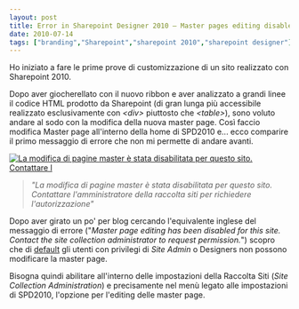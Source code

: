```yaml
---
layout: post
title: Error in Sharepoint Designer 2010 – Master pages editing disabled
date: 2010-07-14
tags: ["branding","Sharepoint","sharepoint 2010","sharepoint designer"]
---
```


Ho iniziato a fare le prime prove di customizzazione di un sito realizzato con Sharepoint 2010.

Dopo aver giocherellato con il nuovo ribbon e aver analizzato a grandi linee il codice HTML prodotto da Sharepoint (di gran lunga più accessibile realizzato esclusivamente con _&lt;div&gt;_ piuttosto che _&lt;table&gt;_), sono voluto andare al sodo con la modifica della nuova master page.
Così faccio modifica Master page all'interno della home di SPD2010 e... ecco comparire il primo messaggio di errore che non mi permette di andare avanti.

[![La modifica di pagine master è stata disabilitata per questo sito. Contattare l](/images/2010/errormasterpage1.png "ErrorMasterPage")](errormasterpage1.png)

> _"La modifica di pagine master è stata disabilitata per questo sito. Contattare l'amministratore della raccolta siti per richiedere l'autorizzazione"_

Dopo aver girato un po' per blog cercando l'equivalente inglese del messaggio di errore ("_Master page editing has been disabled for this site.  Contact the site collection administrator to request permission._") scopro che di <span style="text-decoration:underline;">default</span> gli utenti con privilegi di _Site Admin_ o Designers non possono modificare la master page.

Bisogna quindi abilitare all'interno delle impostazioni della Raccolta Siti (_Site Collection Administration_) e precisamente nel menù legato alle impostazioni di SPD2010, l'opzione per l'editing delle master page.